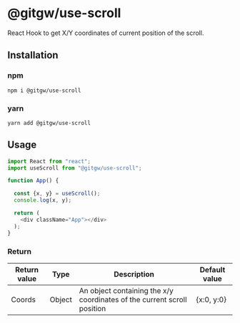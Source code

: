 # @gitgw/use-scroll
React Hook to get X/Y coordinates of current position of the scroll.

## Installation
### npm
```npm i @gitgw/use-scroll```

### yarn
```yarn add @gitgw/use-scroll```

## Usage
```javascript
import React from "react";
import useScroll from "@gitgw/use-scroll";

function App() {

  const {x, y} = useScroll();
  console.log(x, y);

  return (
    <div className="App"></div>
  );
}
```

### Return
Return value|Type|Description|Default value|
|-|-|-|-|
|Coords|Object|An object containing the x/y coordinates of the current scroll position|{x:0, y:0}